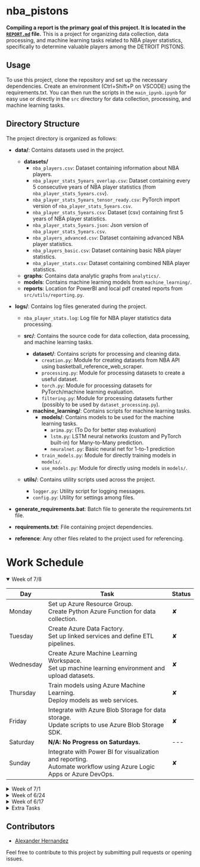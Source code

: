 # nba_pistons

**Compiling a report is the primary goal of this project. It is located in the [`REPORT.md`](REPORT.md) file.**
This is a project for organizing data collection, data processing, and machine learning tasks related to NBA player statistics, specifically to determine valuable players among the DETROIT PISTONS.


## Usage

To use this project, clone the repository and set up the necessary dependencies.
Create an environment (Ctrl+Shift+P on VSCODE) using the requirements.txt.
You can then run the scripts in the `main_ipynb.ipynb` for easy use or directly in the `src` directory for data collection, processing, and machine learning tasks.


## Directory Structure

The project directory is organized as follows:

- **data/**: Contains datasets used in the project.
  - **datasets/**
    - `nba_players.csv`: Dataset containing information about NBA players.
    - `nba_player_stats_5years_overlap.csv`: Dataset containing every 5 consecutive years of NBA player statistics (from `nba_player_stats_5years.csv`).
    - `nba_player_stats_5years_tensor_ready.csv`: PyTorch import version of `nba_player_stats_5years.csv`.
    - `nba_player_stats_5years.csv`: Dataset (csv) containing first 5 years of NBA player statistics.
    - `nba_player_stats_5years.json`: Json version of `nba_player_stats_5years.csv`.
    - `nba_players_advanced.csv`: Dataset containing advanced NBA player statistics.
    - `nba_players_basic.csv`: Dataset containing basic NBA player statistics.
    - `nba_player_stats.csv`: Dataset containing combined NBA player statistics.
  - **graphs**: Contains data analytic graphs from `analytics/`.
  - **models**: Contains machine learning models from `machine_learning/`.
  - **reports**: Location for PowerBI and local pdf created reports from `src/utils/reporting.py`.

- **logs/**: Contains log files generated during the project.
  - `nba_player_stats.log`: Log file for NBA player statistics data processing.

  - **src/**: Contains the source code for data collection, data processing, and machine learning tasks.

    - **dataset/**: Contains scripts for processing and cleaning data.
      - `creation.py`: Module for creating datasets from NBA API using basketball_reference_web_scraper.
      - `processing.py`: Module for processing datasets to create a useful dataset.
      - `torch.py`: Module for processing datasets for PyTorch/machine learning evaluation.
      - `filtering.py`: Module for processing datasets further (possibly to be used by `dataset_processing.py`).
    - **machine_learning/**: Contains scripts for machine learning tasks.
      - **models/**: Contains models to be used for the machine learning tasks.
        - `arima.py`: (To Do for better step evaluation)
        - `lstm.py`: LSTM neural networks (custom and PyTorch built-in) for Many-to-Many prediction.
        - `neuralnet.py`: Basic neural net for 1-to-1 prediction
      - `train_models.py`: Module for directly training models in `models/`.
      - `use_models.py`: Module for directly using models in `models/`.

  - **utils/**: Contains utility scripts used across the project.

    - `logger.py`: Utility script for logging messages.
    - `config.py`: Utility for settings among files.

- **generate_requirements.bat**: Batch file to generate the requirements.txt file.
- **requirements.txt**: File containing project dependencies.
- **reference**: Any other files related to the project used for referencing.


# Work Schedule

<details open>
  <summary>Week of 7/8</summary>

  | Day       | Task | Status |
  | --------- | --------- | --------- |
  | Monday    | Set up Azure Resource Group. <br> Create Python Azure Function for data collection. | &#x2718; |
  | Tuesday   | Create Azure Data Factory. <br> Set up linked services and define ETL pipelines. | &#x2718; |
  | Wednesday | Create Azure Machine Learning Workspace. <br> Set up machine learning environment and upload datasets. | &#x2718; |
  | Thursday  | Train models using Azure Machine Learning. <br> Deploy models as web services. | &#x2718; |
  | Friday    | Integrate with Azure Blob Storage for data storage. <br> Update scripts to use Azure Blob Storage SDK. | &#x2718; |
  | Saturday  | **N/A: No Progress on Saturdays.** | --- |
  | Sunday    | Integrate with Power BI for visualization and reporting. <br> Automate workflow using Azure Logic Apps or Azure DevOps. | &#x2718; |

</details>

<details>
  <summary>Week of 7/1</summary>

  | Task | Result | Status |
  | --------- | --------- | --------- |
  | Explore Power BI, Azure, and Fabric | Decided on adapting project into Azure workflow with analytics into Fabric | &#x2714; |

</details>

<details>
  <summary>Week of 6/24</summary>

  | Day       | Task | Status |
  | --------- | --------- | --------- |
  | Monday    | Complete [`lstm`](src/machine_learning/models/lstm.py). <br> Look into [`REPORT.md`](REPORT.md) automation. | &#x2714; |
  | Tuesday   | Complete automation of [`reports`](reports/). | &#x2714; |
  | Wednesday | Look into Databricks implementation. Begin PowerBI testing. | &#x2714; |
  | Thursday  | Modify [`use_models.py`](src/machine_learning/use_models.py) use_model() for model prediction output. | &#x2714; |
  | Friday    | Complete prediction graphs and create average prediction bar graph in [`analytics`](src/dataset/analytics.py). <br> Look into PowerBI use cases over weekend and plan report. | &#x2714; |
  | Saturday  | **N/A: No Progress on Saturdays.** | --- |
  | Sunday    | Begin including Azure/Fabric/PowerBI for data organization, engineering, and reports. | &#x2714; |

</details>

<details>
  <summary>Week of 6/17</summary>

  | Day       | Task | Status |
  | --------- | --------- | --------- |
  | Monday    | Look into ARIMA and complete LSTM. | &#x2714; |
  | Tuesday   | Perform analytics for tasks and update `REPORT.md`. | &#x2714; |
  | Wednesday | Complete dataset expansion for any 5-year length players. | &#x2714; |
  | Thursday  | Complete `torch_overlap` to merge custom dataset. | &#x2714; |
  | Friday    | Create many(4)-to-one and one-to-one neural networks. | &#x2714; |
  | Saturday  | No Progress on Saturdays. <br> Meanwhile: Re-think dataset names for dataset. | --- |
  | Sunday    | Re-check and complete neural networks and start ARIMA preparation in `use_models`. <br> Perform analytics for tasks and update `REPORT.md`. | &#x2714; |

</details>


<details>
  <summary>Extra Tasks</summary>

  | By When | Task | Status |
  | --------- | --------- | --------- |
  | Before Azure Machine Learning Tasks | Refactor/modify dataset [`processing`]() to use numpy savez for saving with dictionary or label row. | &#x2718; |

</details>


## Contributors

- [Alexander Hernandez](https://github.com/ahernandezjr)

Feel free to contribute to this project by submitting pull requests or opening issues.
